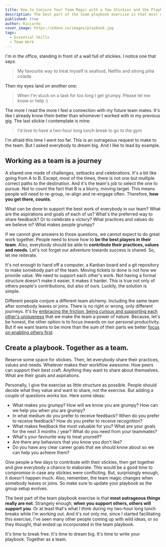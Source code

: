 ```yaml
---
title: How to Conjure Your Team Magic with a few Stickies and the Playbook Exercise
description: The best part of the team playbook exercise is that most outrageous things really are not. Strangely enough, when you support others, others will support you.
published: true
author: Riccardo
cover_image: https://odone.io/images/playbook.jpg
tags:
  - Essential Skills
  - Team Work
---
```


I'm in the office, standing in front of a wall full of stickies. I notice one that says:

> My favourite way to treat myself is seafood, Netflix and strong piña colada

Then my eyes land on another one:

> When I'm stuck on a task for too long I get grumpy. Please let me know or help :)

The more I read the more I feel a connection with my future team mates. It's like I already know them better than whomever I worked with in my previous gig. The last stickie I contemplate is mine:

> I'd love to have a two-hour long lunch break to go to the gym

I'm afraid this time I went too far. This is an outrageous request to make to the team. But I asked everybody to dream big. And I like to lead by example.

## Working as a team is a journey

A shared one made of challenges, setbacks and celebrations. It's a bit like going from A to B. Except, most of the times, there is not one but multiple correct paths to the destination. And it's the team's job to select the one to pursue. Not to count the fact that B is a blurry, moving target. This means people will need to re-group, re-align and re-engage often. Therefore, **how you get there, counts**.

What can be done to support the best work of everybody in our team? What are the aspirations and goals of each of us? What's the preferred way to share feedback? Or to celebrate a victory? What practices and values do we believe in? What makes people grumpy?

If we cannot give answers to those questions, we cannot expect to do great work together. People need to know how to **be the best players in their team**. Also, everybody should be able to **contribute their practices, values and needs**. Let's not forget our adventure towards success is shared. So, let me reiterate.

It's not enough to hand off a computer, a Kanban board and a git repository to make somebody part of the team. Moving tickets to done is not how we provide value. We need to support each other's work. Not having a formal structure doesn't make it easier, it makes it harder. This is true not only of others people's contributions, but also of ours. Luckily, the solution is simple.

Different people conjure a different team alchemy. Including the same team after somebody leaves or joins. There is no right or wrong, only different journeys. It's by [embracing the friction, being curious and supporting each other's uniqueness](https://odone.io/posts/2020-05-15-living-together-team/) that we make the team a power of nature. Because, let's be honest, the other option is to focus inwards on our personal productivity. But if we want teams to be more than the sum of their parts we better [focus on enabling others first](https://odone.io/posts/2020-05-08-on-productivity/).

## Create a playbook. Together as a team.

Reserve some space for stickies. Then, let everybody share their practices, values and needs. Whatever makes their workflow awesome. How peers can support their best craft. Anything they want to share about themselves. What are their goals and aspirations.

Personally, I give the exercise as little structure as possible. People should decide what they value and want to share, not the exercise. But adding a couple of questions works too. Here some ideas:

- What makes you grumpy? How will we know you are grumpy? How can we help you when you are grumpy?
- In what medium do you prefer to receive feedback? When do you prefer to receive feedback? How do you prefer to receive recognition?
- What makes feedback the most valuable for you? What are your goals for the next 3 months / year? What do you need from your teammates?
- What's your favourite way to treat yourself?
- Are there any behaviors that you know you don't like?
- Do you have any clear career goals that we should know about so we can help you achieve them?

Give people a few days to contribute with their stickies, then get together and give everybody a chance to elaborate. This would be a good time to compromise in case any stickies were conflicting. But, surprisingly enough, it doesn't happen much. Also, remember, the team magic changes when somebody leaves or joins. So make sure to update your playbook as the group setup evolves.

The best part of the team playbook exercise is that **most outrageous things really are not**. Strangely enough, **when you support others, others will support you**. Or at least that's what I think during my two-hour long lunch breaks while I'm working out. And it's not only me, since I started facilitating this exercise, I've seen many other people coming up with wild ideas, or so they thought, that ended up incorporated in the team playbook.

It's time to break free. It's time to dream big. It's time to write your playbook. Together as a team.
